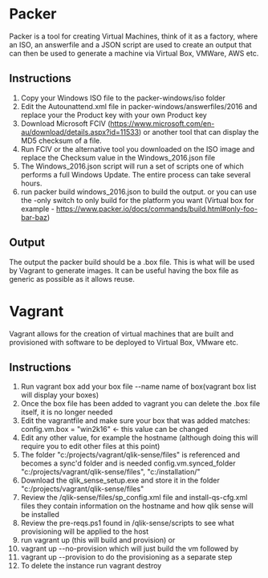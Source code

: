 # Packer
Packer is a tool for creating Virtual Machines, think of it as a factory, where an ISO, an answerfile and a JSON script are used to create an output that can then be used to generate a machine via Virtual Box, VMWare, AWS etc.


## Instructions
1. Copy your Windows ISO file to the packer-windows/iso folder
2. Edit the Autounattend.xml file in packer-windows/answerfiles/2016 and replace your the Product key with your own Product key
3. Download Microsoft FCIV (https://www.microsoft.com/en-au/download/details.aspx?id=11533) or another tool that can display the MD5 checksum of a file.
4. Run FCIV or the alternative tool you downloaded on the ISO image and replace the Checksum value in the Windows_2016.json file
5. The Windows_2016.json script will run a set of scripts one of which performs a full Windows Update.  The entire process can take several hours.
6. run packer build windows_2016.json to build the output.  or you can use the -only switch to only build for the platform you want (Virtual box for example - https://www.packer.io/docs/commands/build.html#only-foo-bar-baz)

## Output
The output the packer build should be a .box file.  This is what will be used by Vagrant to generate images.  It can be useful having the box file as generic as possible as it allows reuse.

# Vagrant
Vagrant allows for the creation of virtual machines that are built and provisioned with software to be deployed to Virtual Box, VMware etc.

## Instructions
1. Run vagrant box add your box file --name name of box(vagrant box list will display your boxes)
2. Once the box file has been added to vagrant you can delete the .box file itself, it is no longer needed
3. Edit the vagrantfile and make sure your box that was added matches: config.vm.box = "win2k16" <- this value can be changed
4. Edit any other value, for example the hostname (although doing this will require you to edit other files at this point)
5. The folder  "c:/projects/vagrant/qlik-sense/files" is referenced and becomes a sync'd folder and is needed config.vm.synced_folder "c:/projects/vagrant/qlik-sense/files", "c:/installation/"
6. Download the qlik_sense_setup.exe and store it in the  folder "c:/projects/vagrant/qlik-sense/files"
7. Review the /qlik-sense/files/sp_config.xml file and install-qs-cfg.xml files they contain information on the hostname and how qlik sense will be installed
8. Review the pre-reqs.ps1 found in /qlik-sense/scripts to see what provisioning will be applied to the host
9. run vagrant up (this will build and provision)
or
9. vagrant up --no-provision which will just build the vm
followed by
10. vagrant up --provision to do the provisioning as a separate step
11. To delete the instance run vagrant destroy
